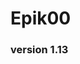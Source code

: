 # Epik00
### version 1.13

<!--
**Epik00/Epik00** is a ✨ _special_ ✨ repository because its `README.md` (this file) appears on your GitHub profile.
-->


